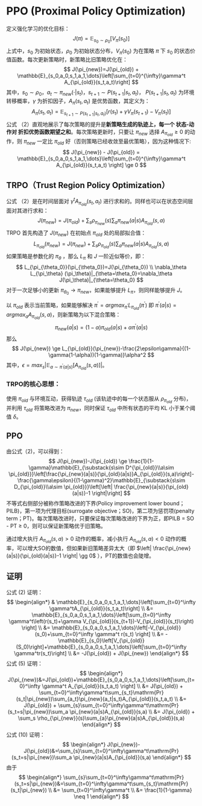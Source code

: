 # PPO (Proximal Policy Optimization)

定义强化学习的优化目标：
$$
J(\pi)=\mathbb{E}_{s_0\sim\rho_0}[V_\pi(s_0)]
$$
上式中，$s_0$  为初始状态，$\rho_0$  为初始状态分布，$V_\pi(s_0)$  为在策略  $\pi$  下  $s_0$  的状态价值函数。每次更新策略时，新策略比旧策略优化在：
$$
J(\pi_{new})=J(\pi_{old}) + \mathbb{E}_{s_0,a_0,s_1,a_1,\dots}\left[\sum_{t=0}^{\infty}\gamma^t A_{\pi_{old}}(s_t,a_t)\right]
$$
其中，$s_0\sim \rho_0$，$a_t\sim\pi_{new}(\cdot|s_t)$，$s_{t+1}\sim P(s_{t+1}|s_t,a_t)$， $P(s_{t+1}|s_t,a_t)$ 为环境转移概率，$\gamma$ 为折扣因子，$A_\pi(s_t,a_t)$ 是优势函数，其定义为：
$$
A_\pi(s_t,a_t)=\mathbb{E}_{s_{t+1}\sim P(s_{t+1}|s_t,a_t)}\left[r(s_t)+\gamma V_\pi(s_{t+1})-V_\pi(s_t)\right]
$$
公式 （2）直观地展示了每次策略的提升是**新策略生成的轨迹上，每一个 状态-动作对 折扣优势函数期望之和**。每次策略更新时，只要让  $\pi_{new}$  选择 $A_{\pi_{old}} \ge 0$ 的动作，则  $\pi_{new}$  一定比  $\pi_{old}$  好（否则策略已经收敛至最优策略），因为这种情况下:
$$
J(\pi_{new}) - J(\pi_{old}) = \mathbb{E}_{s_0,a_0,s_1,a_1,\dots}\left[\sum_{t=0}^{\infty}\gamma^t A_{\pi_{old}}(s_t,a_t) \right] \ge 0
$$

## TRPO（Trust Region Policy Optimization）

公式 （2）是在时间层面对  $\gamma^t A_{\pi_{old}}(s_t,a_t)$  进行求和的。同样也可以在状态空间层面对其进行求和：
$$
J(\pi_{new})=J(\pi_{old}) + \sum_s\rho_{\pi_{new}}(s)\sum_a\pi_{new}(a|s)A_{\pi_{old}}(s,a)
$$
TRPO  首先构造了  $J(\pi_{new})$  在初始点  $\pi_{old}$  处的局部拟合值：
$$
L_{\pi_{old}}(\pi_{new})=J(\pi_{new})+\sum_s \rho_{\pi_{old}}(s)\sum_a \pi_{new}(a|s)A_{\pi_{old}}(s,a)
$$
如果策略是参数化的  $\pi_{\theta}$ ，那么 $L_\pi$ 和 $J$ 一阶近似等价，即：
$$
L_{\pi_{\theta_0}}(\pi_{\theta_0})=J(\pi_{\theta_0}) \\
\nabla_\theta L_{\pi_\theta} (\pi_\theta)|_{\theta=\theta_0}=\nabla_\theta J(\pi_\theta)|_{\theta=\theta_0}
$$
对于一次足够小的更新  $\pi_{\theta_0}\to \pi_{new}$，如果能够提升  $L_\pi$，则同样能够提升 $J$。

以 $\pi_{old}$ 表示当前策略，如果能够解决 $\pi^\prime=argmax_{\pi^\prime} L_{\pi_{old}}(\pi^\prime)$ 即  $\pi^\prime(a|s)=argmax_{a}A_{\pi_{old}}(s,a)$，则新策略为以下混合策略：
$$
\pi_{new}(a|s)=(1-\alpha)\pi_{old}(a|s)+\alpha \pi^\prime(a|s)
$$
那么
$$
J(\pi_{new}) \ge L_{\pi_{old}}(\pi_{new})-\frac{2\epsilon\gamma}{(1-\gamma(1-\alpha))(1-\gamma)}\alpha^2
$$
其中，$\epsilon=max_{s}|\mathbb{E}_{a\sim\pi^\prime(a|s)}[A_{\pi_{old}}(s,a)]|$。

### TRPO的核心思想：

使用  $\pi_{old}$  与环境互动，获得轨迹  $\tau_{old}$ (该轨迹中的每一个状态服从  $\rho_{\pi_{old}}$ 分布)，并利用  $\tau_{old}$  将策略改进为  $\pi_{new}$，同时保证  $\tau_{old}$  中所有状态的平均  KL  小于某个阈值  $\delta$。

## PPO

由公式（2)，可以得到：
$$
J(\pi_{new})-J(\pi_{old}) \ge \frac{1}{1-\gamma}\mathbb{E}_{\substack{s\sim D^{\pi_{old}}\\a\sim \pi_{old}}}\left[\frac{\pi_{new}(a|s)}{\pi_{old}(a|s)}A_{\pi_{old}}(s,a)\right]-\frac{\gamma\epsilon}{(1-\gamma)^2}\mathbb{E}_{\substack{s\sim D_{\pi_{old}}\\a\sim \pi_{old}}}\left[\left| \frac{\pi_{new}(a|s)}{\pi_{old}(a|s)}-1 \right|\right]
$$
不等式右侧部分被称作策略改进的下界(Policy improvement lower bound；PILB)，第一项为代理目标(surrogate objective；SO)，第二项为惩罚项(penalty term；PT)。每次策略改进时，只要保证每次策略改进的下界为正，即PILB = SO - PT ≥ 0，则可以保证新策略优于旧策略。

通过增大执行 $A_{\pi_{old}}(s,a)>0$ 动作的概率，减小执行 $A_{\pi_{old}}(s,a)<0$ 动作的概率，可以增大SO的数值，但如果新旧策略差异太大（即 $\left| \frac{\pi_{new}(a|s)}{\pi_{old}(a|s)}-1 \right| \gg 0$ ），PT的数值也会陡增。



## 证明

公式  (2)  证明：
$$
\begin{align*}
& \mathbb{E}_{s_0,a_0,s_1,a_1,\dots}\left[\sum_{t=0}^\infty \gamma^tA_{\pi_{old}}(s_t,a_t)\right] \\
&= \mathbb{E}_{s_0,a_0,s_1,a_1,\dots}\left[\sum_{t=0}^\infty \gamma^t\left(r(s_t)+\gamma V_{\pi_{old}}(s_{t+1})-V_{\pi_{old}}(s_t)\right) \right] \\
&= \mathbb{E}_{s_0,a_0,s_1,a_1,\dots}\left[-V_{\pi_{old}}(s_0)+\sum_{t=0}^\infty \gamma^t r(s_t) \right] \\
&= -\mathbb{E}_{s_0}\left[V_{\pi_{old}}(S_0)\right]+\mathbb{E}_{s_0,a_0,s_1,a_1,\dots}\left[\sum_{t=0}^\infty \gamma^tr(s_t)\right] \\
&= -J(\pi_{old}) + J(\pi_{new})
\end{align*}
$$
公式  (5)  证明：
$$
\begin{align*}
J(\pi_{new})&=J(\pi_{old})+\mathbb{E}_{s_0,a_0,s_1,a_1,\dots}\left[\sum_{t=0}^\infty \gamma^t A_{\pi_{old}}(s_t,a_t) \right] \\
&= J(\pi_{old}) + \sum_{t=0}^\infty\gamma^t\sum_{s_t}\mathrm{Pr}(s_t|\pi_{new})\sum_{a_t}\pi_{new}(a_t|s_t)A_{\pi_{old}}(s_t,a_t) \\
&= J(\pi_{old}) + \sum_{s}\sum_{t=0}^\infty\gamma^t\mathrm{Pr}(s_t=s|\pi_{new})\sum_a \pi_{new}(a|s)A_{\pi_{old}}(s,a) \\
&= J(\pi_{old}) + \sum_s \rho_{\pi_{new}}(s)\sum_{a}\pi_{new}(a|s)A_{\pi_{old}}(s,a)
\end{align*}
$$
公式  (10)  证明：
$$
\begin{align*}
J(\pi_{new})-J(\pi_{old})&=\sum_{s}\sum_{t=0}^\infty\gamma^t\mathrm{Pr}(s_t=s|\pi_{new})\sum_a \pi_{new}(a|s)A_{\pi_{old}}(s,a)
\end{align*}
$$
由于
$$
\begin{align*}
\sum_{s}\sum_{t=0}^\infty\gamma^t\mathrm{Pr}(s_t=s|\pi_{new})&=\sum_{t=0}^\infty\gamma^t\sum_{s_t}\mathrm{Pr}(s_t|\pi_{new}) \\
&= \sum_{t=0}^\infty\gamma^t \\
&= \frac{1}{1-\gamma} \neq 1
\end{align*}
$$
